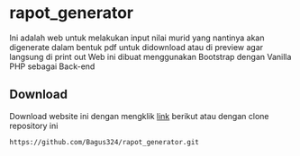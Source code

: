 # rapot_generator

Ini adalah web untuk melakukan input nilai murid yang nantinya akan digenerate dalam bentuk pdf untuk didownload atau di preview agar langsung di print out
Web ini dibuat menggunakan Bootstrap dengan Vanilla PHP sebagai Back-end

## Download
Download website ini dengan mengklik [link](https://drive.google.com/file/d/1otOfN4OfqbD8A469eepS-2M9ZtTYD_A5/view?usp=sharing) berikut atau dengan clone repository ini
```
https://github.com/Bagus324/rapot_generator.git
```
